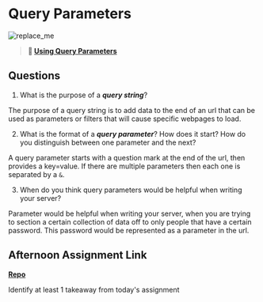 # Query Parameters

![replace_me](https://codeworks.blob.core.windows.net/public/assets/img/illustrations/placeholder.svg)

> **📖 [Using Query Parameters](https://codeworksacademy.com/fs-student-guide/resources/wk5/01-Query-Parameters)**

## Questions

1. What is the purpose of a ***query string***?

The purpose of a query string is to add data to the end of an url that can be used as parameters or filters that will cause specific webpages to load. 

2. What is the format of a ***query parameter***? How does it start? How do you distinguish between one parameter and the next?

A query parameter starts with a question mark at the end of the url, then provides a key=value. If there are multiple parameters then each one is separated by a `&`.

3. When do you think query parameters would be helpful when writing your server?

Parameter would be helpful when writing your server, when you are trying to section a certain collection of data off to only people that have a certain password. This password would be represented as a parameter in the url.

## Afternoon Assignment Link

**[Repo]()**

Identify at least 1 takeaway from today's assignment

